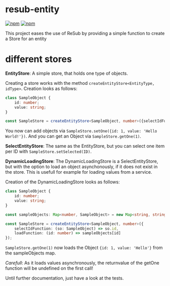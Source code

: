 # resub-entity
[![npm](https://img.shields.io/npm/v/resub-entity?style=flat-square)](https://www.npmjs.com/package/resub-entity)
[![npm](https://img.shields.io/npm/v/resub-entity?style=flat-square&color=blue&label=yarn)](https://yarn.pm/resub-entity)

This project eases the use of ReSub by providing a simple function to create a Store for an entity

# different stores

**EntityStore**:
A simple store, that holds one type of objects. 

Creating a store works with the method `createEntityStore<EntityType, idType>`.
Creation looks as follows:
```typescript
class SampleObject {
    id: number;
    value: string;
}

const SampleStore = createEntityStore<SampleObject, number>({selectIdFunction: (so: SampleObject) => so.id});
```

You now can add objects via `SampleStore.setOne({id: 1, value: 'Hello World!'})`.
And you can get an Object via `SampleStore.getOne(1)`.

**SelectEntityStore**:
The same as the EntityStore, but you can select one item per ID with `SampleStore.setSelected(ID)`.

**DynamicLoadingStore**:
The DynamicLoadingStore is a SelectEntityStore, but with the option to load an object asynchonously, if it does not exist in the store.
This is usefull for example for loading values from a service.

Creation of the DynamicLoadingStore looks as follows:

```typescript
class SampleObject {
    id: number;
    value: string;
}

const sampleObjects: Map<number, SampleObject> = new Map<string, string>([[1, {id: 1, value: 'Hello'}], [2, {id: 1, value: 'Hello'}]]);

const SampleStore = createEntityStore<SampleObject, number>({
    selectIdFunction: (so: SampleObject) => so.id,
    loadFunction: (id: number) => sampleObjects[id] 
});
```

`SampleStore.getOne(1)` now loads the Object `{id: 1, value: 'Hello'}` from the sampleObjects map.

*Carefull*:
As it loads values asynchronously, the returnvalue of the getOne function will be undefined on the first call!

Until further documentation, just have a look at the tests.
